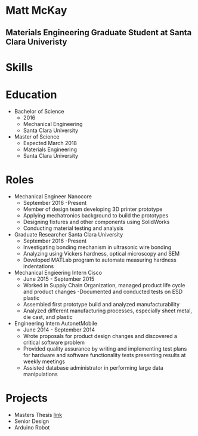 # Matt McKay
## Materials Engineering Graduate Student at Santa Clara Univeristy

# Skills

# Education
 - Bachelor of Science 
   - 2016
   - Mechanical Engineering
   - Santa Clara University
  - Master of Science
    - Expected March 2018
    - Materials Engineering
    - Santa Clara University

# Roles
- Mechanical Engineer Nanocore
  - September 2016 -Present
  - Member of design team developing 3D printer prototype
   - Applying mechatronics background to build the prototypes
  -	Designing fixtures and other components using SolidWorks 
  - Conducting material testing and analysis 
- Graduate Researcher Santa Clara University
  - September 2016 -Present
  - Investigating bonding mechanism in ultrasonic wire bonding 
  -	Analyzing using Vickers hardness, optical microscopy and SEM
  -	Developed MATLab program to automate measuring hardness indentations
- Mechanical Engieering Intern Cisco
  - June 2015 - September 2015
  - Worked in Supply Chain Organization, managed product life cycle and product changes
   -Documented and conducted tests on ESD plastic
  -	Assembled first prototype build and analyzed manufacturability
  -	Analyzed different  manufacturing processes, especially sheet metal, die cast, and plastic
- Engineering Intern AutonetMobile
  -  June 2014 - September 2014
  - Wrote proposals for product design changes and discovered a critical software problem
  -	Provided quality assurance by writing and implementing test plans for hardware and software functionality tests presenting results at weekly meetings
  -	Assisted database administrator in performing large data manipulations

# Projects
- Masters Thesis
[link](seniordesign.md)
- Senior Design
- Arduino Robot







